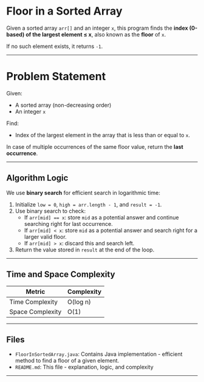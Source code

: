 # Floor in a Sorted Array

Given a sorted array `arr[]` and an integer `x`, this program finds the **index (0-based) of the largest element ≤ x**, also known as the **floor** of `x`.

If no such element exists, it returns `-1`.

---

# Problem Statement

Given:
- A sorted array (non-decreasing order)
- An integer `x`

Find:
- Index of the largest element in the array that is less than or equal to `x`.

In case of multiple occurrences of the same floor value, return the **last occurrence**.

---

## Algorithm Logic

We use **binary search** for efficient search in logarithmic time:

1. Initialize `low = 0`, `high = arr.length - 1`, and `result = -1`.
2. Use binary search to check:
   - If `arr[mid] == x`: store `mid` as a potential answer and continue searching right for last occurrence.
   - If `arr[mid] < x`: store `mid` as a potential answer and search right for a larger valid floor.
   - If `arr[mid] > x`: discard this and search left.
3. Return the value stored in `result` at the end of the loop.

---

## Time and Space Complexity

| Metric           | Complexity |
| ---------------- | ---------- |
| Time Complexity  | O(log n)   |
| Space Complexity | O(1)       |

---

## Files

- `FloorInSortedArray.java`: Contains Java implementation - efficient method to find a floor of a given element. 
- `README.md`: This file - explanation, logic, and complexity

---